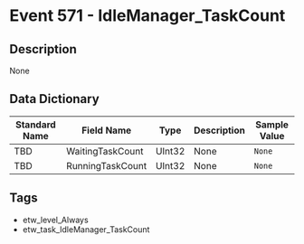 # Event 571 - IdleManager_TaskCount

## Description
None

## Data Dictionary
|Standard Name|Field Name|Type|Description|Sample Value|
|---|---|---|---|---|
|TBD|WaitingTaskCount|UInt32|None|`None`|
|TBD|RunningTaskCount|UInt32|None|`None`|

## Tags
* etw_level_Always
* etw_task_IdleManager_TaskCount